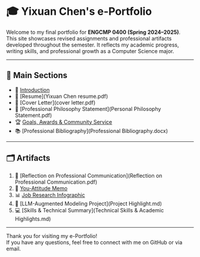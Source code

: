 # 🎓 Yixuan Chen's e-Portfolio

Welcome to my final portfolio for **ENGCMP 0400 (Spring 2024–2025)**.  
This site showcases revised assignments and professional artifacts developed throughout the semester. It reflects my academic progress, writing skills, and professional growth as a Computer Science major.

---

## 📌 Main Sections

- 📄 [Introduction](Introduction.pdf)
- 📄 [Resume](Yixuan Chen resume.pdf)
- 📄 [Cover Letter](cover letter.pdf)
- 💭 [Professional Philosophy Statement](Personal Philosophy Statement.pdf)
- 🏆 [Goals, Awards & Community Service](Awards.md)
- 📚 [Professional Bibliography](Professional Bibliography.docx)

---

## 🗂️ Artifacts

1. 📝 [Reflection on Professional Communication](Reflection on Professional Communication.pdf)
2. 💬 [You-Attitude Memo](You_attitude_memo.pdf)
3. 📊 [Job Research Infographic](job-infographic.png)
4. 🌱 [LLM-Augmented Modeling Project](Project Highlight.md)
5. 💻 [Skills & Technical Summary](Technical Skills & Academic Highlights.md)

---

Thank you for visiting my e-Portfolio!  
If you have any questions, feel free to connect with me on GitHub or via email.

